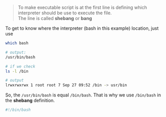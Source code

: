 > To make executable script is at the first line is defining which interpreter should be use to execute the file.<br/>
> The line is called **shebang** or **bang**

To get to know where the interpreter (bash in this example) location, just use

``` bash
which bash

# output:
/usr/bin/bash

# if we check
ls -l /bin 

# output
lrwxrwxrwx 1 root root 7 Sep 27 09:52 /bin -> usr/bin

```

So, the <code>/usr/bin/bash</code> is equal <code>/bin/bash</code>. That is why we use <code>/bin/bash</code> in the **shebang** definition.

```bash
#!/bin/bash
```